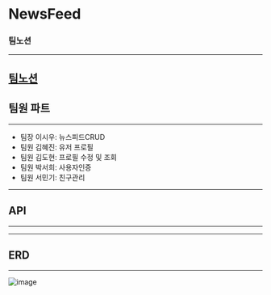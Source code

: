 # NewsFeed
### 팀노션
---
[팀노션](https://www.notion.so/teamsparta/1232dc3ef51481808460cf50e30e40d9)
---
## 팀원 파트
---
* 팀장 이시우: 뉴스피드CRUD
* 팀원 김혜진: 유저 프로필
* 팀원 김도현: 프로필 수정 및 조회
* 팀원 박서희: 사용자인증
* 팀원 서민기: 친구관리
---
## API
---
---
## ERD
---
![image](https://github.com/user-attachments/assets/168119ac-6671-4b2e-8fb9-62b1d10ef7c8)
